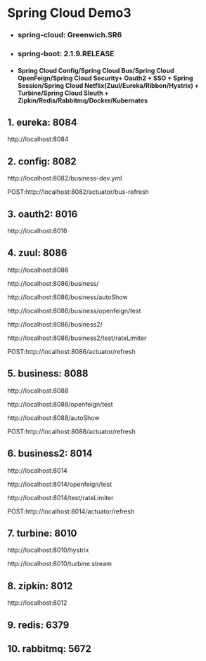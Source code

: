 # Spring Cloud Demo3
- ### spring-cloud: Greenwich.SR6
- ### spring-boot: 2.1.9.RELEASE
- #### Spring Cloud Config/Spring Cloud Bus/Spring Cloud OpenFeign/Spring Cloud Security+ Oauth2 + SSO + Spring Session/Spring Cloud Netflix(Zuul/Eureka/Ribbon/Hystrix) + Turbine/Spring Cloud Sleuth + Zipkin/Redis/Rabbitmq/Docker/Kubernates

## 1. eureka:      8084

http://localhost:8084

## 2. config:      8082

http://localhost:8082/business-dev.yml

POST:http://localhost:8082/actuator/bus-refresh

## 3. oauth2:      8016   

http://localhost:8016

## 4. zuul:     8086

http://localhost:8086

http://localhost:8086/business/

http://localhost:8086/business/autoShow

http://localhost:8086/business/openfeign/test

http://localhost:8086/business2/

http://localhost:8086/business2/test/rateLimiter

POST:http://localhost:8086/actuator/refresh

## 5. business:    8088

http://localhost:8088

http://localhost:8088/openfeign/test

http://localhost:8088/autoShow

POST:http://localhost:8088/actuator/refresh

## 6. business2:   8014

http://localhost:8014

http://localhost:8014/openfeign/test

http://localhost:8014/test/rateLimiter

POST:http://localhost:8014/actuator/refresh

## 7. turbine:     8010

http://localhost:8010/hystrix

http://localhost:8010/turbine.stream

## 8. zipkin:         8012

http://localhost:8012

## 9. redis:         6379

## 10. rabbitmq:         5672
